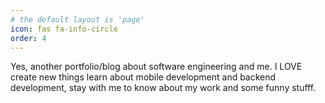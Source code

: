 ```yaml
---
# the default layout is 'page'
icon: fas fa-info-circle
order: 4
---
```


Yes, another portfolio/blog about software engineering and me.
I LOVE create new things learn about mobile development and backend development, stay with me to know about my work and some funny stufff.

